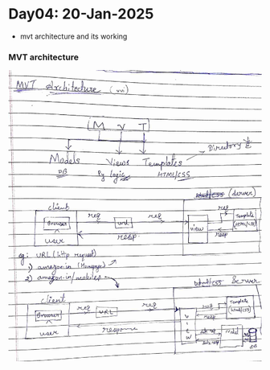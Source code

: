 # Day04: 20-Jan-2025

- mvt architecture and its working

### MVT architecture

![](./day03_mvt.jpg)